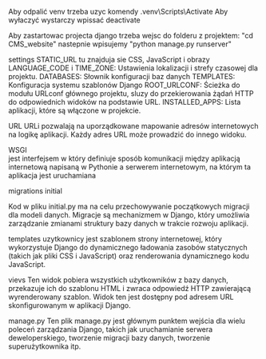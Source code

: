 Aby odpalić venv trzeba uzyc komendy
.venv\Scripts\Activate
Aby wyłaczyć wystarczy wpissać deactivate


Aby zastartowac projecta django trzeba wejsc do folderu z projektem: 
"cd CMS_website" 
nastepnie wpisujemy "python manage.py runserver"


settings
STATIC_URL tu znajduja sie CSS, JavaScript i obrazy  
LANGUAGE_CODE i TIME_ZONE: Ustawienia lokalizacji i strefy czasowej dla projektu.
DATABASES: Słownik konfiguracji baz danych
TEMPLATES: Konfiguracja systemu szablonów Django
ROOT_URLCONF: Ścieżka do modułu URLconf głównego projektu, sluzy do przekierowania żądań HTTP do odpowiednich widoków na podstawie URL.
INSTALLED_APPS: Lista aplikacji, które są włączone w projekcie.

URL
URLi pozwalają na uporządkowane mapowanie adresów internetowych
na logikę aplikacji. Każdy adres URL może prowadzić do innego
widoku.

WSGI  
jest interfejsem w który definiuje sposób komunikacji między 
aplikacją internetową napisaną w Pythonie a serwerem internetowym, 
na którym ta aplikacja jest uruchamiana

migrations initial

Kod w pliku initial.py ma na celu przechowywanie początkowych 
migracji dla modeli danych. Migracje są mechanizmem 
w Django, który umożliwia zarządzanie zmianami struktury 
bazy danych w trakcie rozwoju aplikacji.


templates
uzytkownicy jest szablonem strony internetowej, 
który wykorzystuje Django do dynamicznego ładowania zasobów
statycznych (takich jak pliki CSS i JavaScript) oraz renderowania 
dynamicznego kodu JavaScript.


vievs
Ten widok pobiera wszystkich użytkowników z bazy danych,
przekazuje ich do szablonu HTML i zwraca odpowiedź HTTP 
zawierającą wyrenderowany szablon. Widok ten jest dostępny
pod adresem URL skonfigurowanym w aplikacji Django.

manage.py
Ten plik manage.py jest głównym punktem wejścia 
dla wielu poleceń zarządzania Django, takich jak 
uruchamianie serwera deweloperskiego, tworzenie 
migracji bazy danych, tworzenie superużytkownika itp.







